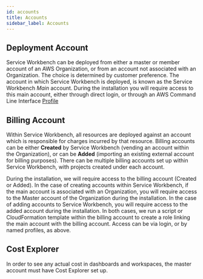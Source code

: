 ```yaml
---
id: accounts
title: Accounts
sidebar_label: Accounts
---
```


## Deployment Account

Service Workbench can be deployed from either a master or member account of an AWS Organization, or from an account not associated with an Organization.  The choice is determined by customer preference.  The account in which Service Workbench is deployed, is known as the Service Workbench *Main* account.  During the installation you will require access to this main account, either through direct login, or through an AWS Command Line Interface [Profile](https://docs.aws.amazon.com/cli/latest/userguide/cli-configure-profiles.html)

## Billing Account

Within Service Workbench, all resources are deployed against an account which is responsible for charges incurred by that resource.  Billing accounts can be either **Created** by Service Workbench (vending an account within the Organization), or can be **Added** (importing an existing external account for billing purposes).  There can be multiple billing accounts set up within Service Workbench, with projects created under each account.

During the installation, we will require access to the billing account (Created or Added).  In the case of creating accounts within Service Workbench, if the main account is associated with an Organization, you will require access to the Master account of the Organization during the installation.  In the case of adding accounts to Service Workbench, you will require access to the added account during the installation.  In both cases, we run a script or CloudFormation template within the billing account to create a role linking the main account with the billing account.  Access can be via login, or by named profiles, as above.

## Cost Explorer

In order to see any actual cost in dashboards and workspaces, the master account must have Cost Explorer set up. 


